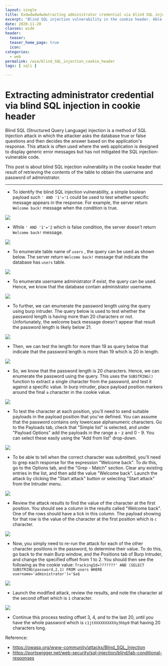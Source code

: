 ```yaml
---
layout: single
title: Exdwdwdwdwdwtracting administrator credential via blind SQL injection in cookie header
excerpt: "Blind SQL injection vulnerability in the cookie header. Able to retrieve the contents of the table to obtain the username and password of administrator."
date: 2020-11-20
classes: wide
header:
  teaser: 
  teaser_home_page: true
  icon: 
categories:
  - web
permalink: /wsa/blind_SQL_injection_cookie_header
tags: [ sqli ]

---
```


# Extracting administrator credential via blind SQL injection in cookie header

Blind SQL (Structured Query Language) injection is a method of SQL Injection attack in which the attacker asks the database true or false questions and then decides the answer based on the application's response.
This attack is often used where the web application is designed to display generic error messages but has not mitigated the SQL injection-vulnerable code. 

This post is about blind SQL injection vulnerability in the cookie header that result of retrieving the contents of the table to obtain the username and password of administrator. 

---
- To identify the blind SQL injection vulnerability, a simple boolean payload such `' AND '1'='1` could be used to test whether specific message appears in the response. For example, the server return `Welcome back!` message when the condition is true.

 ![](https://raw.githubusercontent.com/faisalfs10x/Web-Security/main/sqli/image/blind1.PNG)   
 
 - While `' AND '1'='2` which is false condition, the server doesn't return `Welcome back!` message.
 
  ![](https://raw.githubusercontent.com/faisalfs10x/Web-Security/main/sqli/image/blind2.PNG)
- To enumerate table name of `users` , the query can be used as shown below. The server return `Welcome back!` message that indicate the database has `users` table.

![](https://raw.githubusercontent.com/faisalfs10x/Web-Security/main/sqli/image/blind3.PNG)
- To enumerate username administrator if exist, the query can be used. Hence, we know that the database contain administrator username.

![](https://raw.githubusercontent.com/faisalfs10x/Web-Security/main/sqli/image/blind4.PNG)
- To further, we can enumerate the password length using the query using burp intruder. The query below is used to test whether the password length is having more than 20 characters or not. Unfortunately, the welcome back message doesn't appear that result the password length is likely below 21.

![](https://raw.githubusercontent.com/faisalfs10x/Web-Security/main/sqli/image/blind5.PNG)
- Then, we can test the length for more than 19 as query below that indicate that the password length is more than 19 which is 20 in length.

![](https://raw.githubusercontent.com/faisalfs10x/Web-Security/main/sqli/image/blind6.PNG)
- So, we know that the password length is 20 characters. Hence, we can enumerate the password using the query. This uses the `SUBSTRING()` function to extract a single character from the password, and test it against a specific value. In burp intruder, place payload position markers around the final `a` character in the cookie value. 

![](https://raw.githubusercontent.com/faisalfs10x/Web-Security/main/sqli/image/blind7.PNG)
- To test the character at each position, you'll need to send suitable payloads in the payload position that you've defined. You can assume that the password contains only lowercase alphanumeric characters. Go to the Payloads tab, check that "Simple list" is selected, and under "Payload Options" add the payloads in the range a - z and 0 - 9. You can select these easily using the "Add from list" drop-down.

![](https://raw.githubusercontent.com/faisalfs10x/Web-Security/main/sqli/image/blind8.PNG)
- To be able to tell when the correct character was submitted, you'll need to grep each response for the expression "Welcome back". To do this, go to the Options tab, and the "Grep - Match" section. Clear any existing entries in the list, and then add the value "Welcome back". Launch the attack by clicking the "Start attack" button or selecting "Start attack" from the Intruder menu.

![](https://raw.githubusercontent.com/faisalfs10x/Web-Security/main/sqli/image/blind9.PNG)
-   Review the attack results to find the value of the character at the first position. You should see a column in the results called "Welcome back". One of the rows should have a tick in this column. The payload showing for that row is the value of the character at the first position which is `c` character.

![](https://raw.githubusercontent.com/faisalfs10x/Web-Security/main/sqli/image/blind10.PNG)
- Now, you simply need to re-run the attack for each of the other character positions in the password, to determine their value. To do this, go back to the main Burp window, and the Positions tab of Burp Intruder, and change the specified offset from 1 to 2. You should then see the following as the cookie value: `TrackingId=???????' AND (SELECT SUBSTRING(password,2,1) FROM users WHERE username='administrator')='$a$`

![](https://raw.githubusercontent.com/faisalfs10x/Web-Security/main/sqli/image/blind11.PNG)
- Launch the modified attack, review the results, and note the character at the second offset which is `1` character.

![](https://raw.githubusercontent.com/faisalfs10x/Web-Security/main/sqli/image/blind12.PNG)
- Continue this process testing offset 3, 4, and to the last 20, until you have the whole password which is `c1jtXXXXXXXXXXy3hbp9` that having 20 characters long. 

Reference:

- https://owasp.org/www-community/attacks/Blind_SQL_Injection
- https://portswigger.net/web-security/sql-injection/blind/lab-conditional-responses
